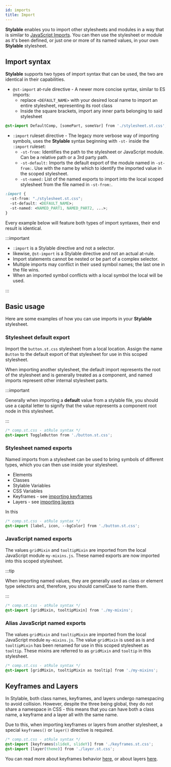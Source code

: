 ```yaml
---
id: imports
title: Import
---
```


**Stylable** enables you to import other stylesheets and modules in a way that is similar to [JavaScript Imports](https://developer.mozilla.org/en-US/docs/Web/JavaScript/Reference/Statements/import). You can then use the stylesheet or module as it's been defined, or just one or more of its named values, in your own **Stylable** stylesheet.

## Import syntax

**Stylable** supports two types of import syntax that can be used, the two are identical in their capabilities.

- `@st-import` at-rule directive - A newer more concise syntax, similar to ES imports:
  - replace `<DEFAULT_NAME>` with your desired local name to import an entire stylesheet, representing its root class
  - Inside the square brackets, import any inner parts belonging to said stylesheet

```css
@st-import DefaultComp, [somePart, someVar] from './stylesheet.st.css';
```

- `:import` ruleset directive - The legacy more verbose way of importing symbols, uses the **Stylable** syntax beginning with `-st-` inside the `:import` ruleset:
  - `-st-from:` Identifies the path to the stylesheet or JavaScript module. Can be a relative path or a 3rd party path.
  - `-st-default:` Imports the default export of the module named in `-st-from:`. Use with the name by which to identify the imported value in the scoped stylesheet.
  - `-st-named:` List of the named exports to import into the local scoped stylesheet from the file named in `-st-from:`.

```css
:import {
  -st-from: "./stylesheet.st.css";
  -st-default: <DEFAULT_NAME>;
  -st-named: <NAMED_PART1, NAMED_PART2, ...>;
}
```

Every example below will feature both types of import syntaxes, their end result is identical.

:::important

- `:import` is a Stylable directive and not a selector.
- likewise, `@st-import` is a Stylable directive and not an actual at-rule.
- Import statements cannot be nested or be part of a complex selector.
- Multiple imports may conflict in their used symbol names; the last one in the file wins.
- When an imported symbol conflicts with a local symbol the local will be used.

:::

## Basic usage

Here are some examples of how you can use imports in your **Stylable** stylesheet.

### Stylesheet default export

Import the `button.st.css` stylesheet from a local location. Assign the name `Button` to the default export of that stylesheet for use in this scoped stylesheet.

When importing another stylesheet, the default import represents the root of the stylesheet and is generally treated as a component, and named imports represent other internal stylesheet parts.

:::important

Generally when importing a **default** value from a stylable file, you should use a capital letter to signify that the value represents a component root node in this stylesheet.

:::

```css
/* comp.st.css - atRule syntax */
@st-import ToggleButton from './button.st.css';
```

### Stylesheet named exports

Named imports from a stylesheet can be used to bring symbols of different types, which you can then use inside your stylesheet.

- Elements
- Classes
- Stylable Variables
- CSS Variables
- Keyframes - see [importing keyframes](#importing_keyframes)
- Layers - see [importing layers](./layer#Import_and_Export)

In this

```css
/* comp.st.css - atRule syntax */
@st-import [label, icon, --bgColor] from './button.st.css';
```

### JavaScript named exports

The values `gridMixin` and `tooltipMixin` are imported from the local JavaScript module `my-mixins.js`. These named exports are now imported into this scoped stylesheet.

:::tip

When importing named values, they are generally used as class or element type selectors and, therefore, you should camelCase to name them.

:::

```css
/* comp.st.css - atRule syntax */
@st-import [gridMixin, tooltipMixin] from './my-mixins';
```

### Alias JavaScript named exports

The values `gridMixin` and `tooltipMixin` are imported from the local JavaScript module `my-mixins.js`. The value `gridMixin` is used as is and `tooltipMixin` has been renamed for use in this scoped stylesheet as `tooltip`. These mixins are referred to as `gridMixin` and `tooltip` in this stylesheet.

```css
/* comp.st.css - atRule syntax */
@st-import [gridMixin, tooltipMixin as tooltip] from './my-mixins';
```

## Keyframes and Layers

In Stylable, both class names, keyframes, and layers undergo namespacing to avoid collision. However, despite the three being global, they do not share a namespace in CSS - this means that you can have both a class name, a keyframe and a layer all with the same name.

Due to this, when importing keyframes or layers from another stylesheet, a special `keyframes()` or `layer()` directive is required.

```css
/* comp.st.css - atRule syntax */
@st-import [keyframes(slideX, slideY)] from './keyframes.st.css';
@st-import [layer(theme)] from './layer.st.css';
```

You can read more about keyframes behavior [here](./keyframes.md), or about layers [here](./layer.md).
